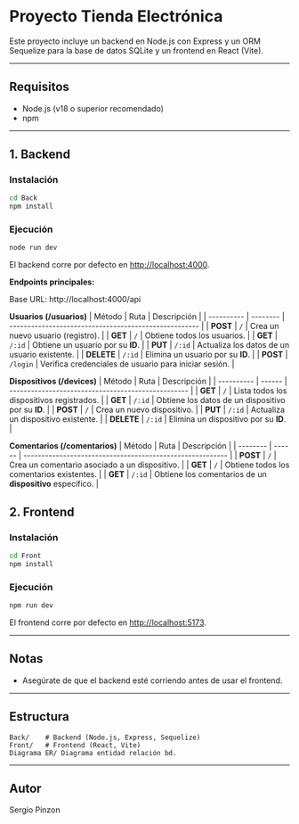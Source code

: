 # Proyecto Tienda Electrónica

Este proyecto incluye un backend en Node.js con Express y un ORM Sequelize para la base de datos SQLite y un frontend en React (Vite).

---

## Requisitos

- Node.js (v18 o superior recomendado)
- npm

---

## 1. Backend

### Instalación

```bash
cd Back
npm install
```

### Ejecución

```bash
node run dev
```

El backend corre por defecto en [http://localhost:4000](http://localhost:4000).

**Endpoints principales:**

Base URL: http://localhost:4000/api

**Usuarios (/usuarios)**
| Método     | Ruta     | Descripción                                           |
| ---------- | -------- | ----------------------------------------------------- |
| **POST**   | `/`      | Crea un nuevo usuario (registro).                     |
| **GET**    | `/`      | Obtiene todos los usuarios.                           |
| **GET**    | `/:id`   | Obtiene un usuario por su **ID**.                     |
| **PUT**    | `/:id`   | Actualiza los datos de un usuario existente.          |
| **DELETE** | `/:id`   | Elimina un usuario por su **ID**.                     |
| **POST**   | `/login` | Verifica credenciales de usuario para iniciar sesión. |

**Dispositivos (/devices)**
| Método     | Ruta   | Descripción                                        |
| ---------- | ------ | -------------------------------------------------- |
| **GET**    | `/`    | Lista todos los dispositivos registrados.          |
| **GET**    | `/:id` | Obtiene los datos de un dispositivo por su **ID**. |
| **POST**   | `/`    | Crea un nuevo dispositivo.                         |
| **PUT**    | `/:id` | Actualiza un dispositivo existente.                |
| **DELETE** | `/:id` | Elimina un dispositivo por su **ID**.              |

**Comentarios (/comentarios)**
| Método   | Ruta   | Descripción                                               |
| -------- | ------ | --------------------------------------------------------- |
| **POST** | `/`    | Crea un comentario asociado a un dispositivo.             |
| **GET**  | `/`    | Obtiene todos los comentarios existentes.                 |
| **GET**  | `/:id` | Obtiene los comentarios de un **dispositivo** específico. |

## 2. Frontend

### Instalación

```bash
cd Front
npm install
```

### Ejecución

```bash
npm run dev
```

El frontend corre por defecto en [http://localhost:5173](http://localhost:5173).

---

## Notas

- Asegúrate de que el backend esté corriendo antes de usar el frontend.

---

## Estructura

```
Back/    # Backend (Node.js, Express, Sequelize)
Front/   # Frontend (React, Vite)
Diagrama ER/ Diagrama entidad relación bd.
```

---

## Autor

Sergio Pinzon
